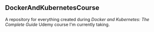 <h2> DockerAndKubernetesCourse</h2>
<p>A repository for everything created during <i>Docker and Kubernetes: The Complete Guide</i> Udemy course I'm currently taking.</p>
